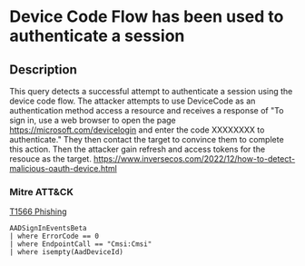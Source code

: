 # Device Code Flow has been used to authenticate a session

## Description
This query detects a successful attempt to authenticate a session using the device code flow. The attacker attempts to use DeviceCode as an authentication method access a resource and receives a response of "To sign in, use a web browser to open the page https://microsoft.com/devicelogin and enter the code XXXXXXXX to authenticate." They then contact the target to convince them to complete this action. Then the attacker gain refresh and access tokens for the resouce as the target. https://www.inversecos.com/2022/12/how-to-detect-malicious-oauth-device.html

### Mitre ATT&CK

[T1566 Phishing](https://attack.mitre.org/techniques/T1566/)

```KQL
AADSignInEventsBeta
| where ErrorCode == 0
| where EndpointCall == "Cmsi:Cmsi"
| where isempty(AadDeviceId)